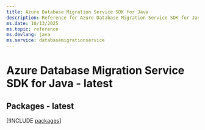 ```yaml
---
title: Azure Database Migration Service SDK for Java
description: Reference for Azure Database Migration Service SDK for Java
ms.date: 10/13/2025
ms.topic: reference
ms.devlang: java
ms.service: databasemigrationservice
---
```

# Azure Database Migration Service SDK for Java - latest
## Packages - latest
[!INCLUDE [packages](database-migration-service-index.md)]